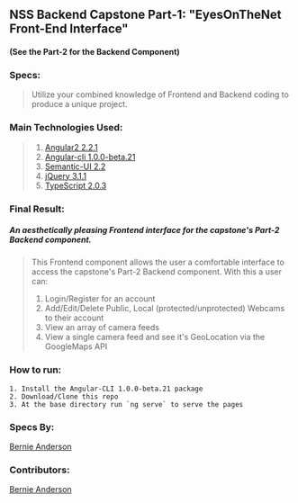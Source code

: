 ## NSS Backend Capstone Part-1: "EyesOnTheNet Front-End Interface"
#### (See the Part-2 for the Backend Component)


### Specs:
> Utilize your combined knowledge of Frontend and Backend coding to produce a unique project.   


### Main Technologies Used:
> 1. [Angular2 2.2.1](https://angular.io/)  
> 1. [Angular-cli 1.0.0-beta.21](https://github.com/angular/angular-cli)  
> 1. [Semantic-UI 2.2](http://semantic-ui.com/)
> 1. [jQuery 3.1.1](https://jquery.com/)  
> 1. [TypeScript 2.0.3](https://www.typescriptlang.org/)   


### Final Result:
##### An aesthetically pleasing Frontend interface for the capstone's Part-2 Backend component.

> This Frontend component allows the user a comfortable interface to access the capstone's Part-2 Backend component.
> With this a user can:
> 1. Login/Register for an account
> 1. Add/Edit/Delete Public, Local (protected/unprotected) Webcams to their account
> 1. View an array of camera feeds
> 1. View a single camera feed and see it's GeoLocation via the GoogleMaps API 

### How to run:
```
1. Install the Angular-CLI 1.0.0-beta.21 package
2. Download/Clone this repo  
3. At the base directory run `ng serve` to serve the pages  
```

### Specs By:
[Bernie Anderson](https://github.com/bernardanderson) 

### Contributors:
[Bernie Anderson](https://github.com/bernardanderson) 
